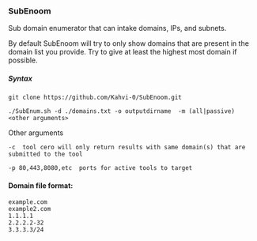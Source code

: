 ### SubEnoom

Sub domain enumerator that can intake domains, IPs, and subnets. 

By default SubEnoom will try to only show domains that are present in the domain list you provide. Try to give at least the highest most domain if possible. 

##### Syntax

```
git clone https://github.com/Kahvi-0/SubEnoom.git
```

```
./SubEnum.sh -d ./domains.txt -o outputdirname  -m (all|passive) <other arguments>
```

Other arguments

```
-c  tool cero will only return results with same domain(s) that are submitted to the tool

-p 80,443,8080,etc  ports for active tools to target
```



#### Domain file format:

```
example.com
example2.com
1.1.1.1
2.2.2.2-32
3.3.3.3/24
```
